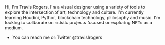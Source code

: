 Hi, I'm Travis Rogers, I'm a visual designer using a variety of tools to explore the intersection of art, technology and culture.
I'm currently learning Houdini, Python, blockchain technology, philosophy and music. I'm looking to collborate on artistic projects focused on exploring NFTs as a medium.
- You can reach me on Twitter @travislrogers
